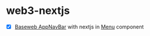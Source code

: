 # web3-nextjs

- [x] [Baseweb AppNavBar](https://baseweb.design/components/app-nav-bar/) with nextjs in [Menu](https://github.com/sibizulu/web3-nextjs/blob/main/components/Menu.js) component
